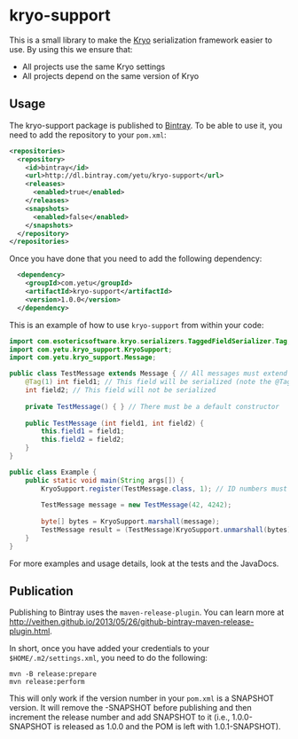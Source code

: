 # kryo-support

This is a small library to make the [Kryo](https://github.com/EsotericSoftware/kryo) serialization framework easier
to use. By using this we ensure that:

* All projects use the same Kryo settings
* All projects depend on the same version of Kryo

## Usage

The kryo-support package is published to [Bintray](https://bintray.com/yetu/maven/kryo-support). To be able to use it,
you need to add the repository to your `pom.xml`:

```xml
<repositories>
  <repository>
    <id>bintray</id>
    <url>http://dl.bintray.com/yetu/kryo-support</url>
    <releases>
      <enabled>true</enabled>
    </releases>
    <snapshots>
      <enabled>false</enabled>
    </snapshots>
  </repository>
</repositories>
```

Once you have done that you need to add the following dependency:

```xml
  <dependency>
	<groupId>com.yetu</groupId>
	<artifactId>kryo-support</artifactId>
    <version>1.0.0</version>
  </dependency>
```

This is an example of how to use `kryo-support` from within your code:

```java
import com.esotericsoftware.kryo.serializers.TaggedFieldSerializer.Tag;
import com.yetu.kryo_support.KryoSupport;
import com.yetu.kryo_support.Message;

public class TestMessage extends Message { // All messages must extend the Message class;
    @Tag(1) int field1; // This field will be serialized (note the @Tag annotation). Tag IDs must be unique within each class.
    int field2; // This field will not be serialized
    
    private TestMessage() { } // There must be a default constructor
    
    public TestMessage (int field1, int field2) {
        this.field1 = field1;
        this.field2 = field2;
    }
}

public class Example {
    public static void main(String args[]) {
        KryoSupport.register(TestMessage.class, 1); // ID numbers must be unique
    
        TestMessage message = new TestMessage(42, 4242);
    
        byte[] bytes = KryoSupport.marshall(message);
        TestMessage result = (TestMessage)KryoSupport.unmarshall(bytes);
    }
}
```

For more examples and usage details, look at the tests and the JavaDocs.

## Publication

Publishing to Bintray uses the `maven-release-plugin`. You can learn more at http://veithen.github.io/2013/05/26/github-bintray-maven-release-plugin.html.

In short, once you have added your credentials to your `$HOME/.m2/settings.xml`, you need to do the following:

```
mvn -B release:prepare
mvn release:perform
```

This will only work if the version number in your `pom.xml` is a SNAPSHOT version. It will remove the -SNAPSHOT before
publishing and then increment the release number and add SNAPSHOT to it (i.e., 1.0.0-SNAPSHOT is released as 1.0.0 and
the POM is left with 1.0.1-SNAPSHOT).
